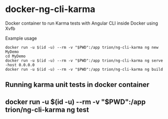 # docker-ng-cli-karma

Docker container to run Karma tests with Angular CLI inside Docker using Xvfb

Example usage
```
docker run -u $(id -u) --rm -v "$PWD":/app trion/ng-cli-karma ng new MyDemo
cd MyDemo
docker run -u $(id -u) --rm -v "$PWD":/app trion/ng-cli-karma ng serve -host 0.0.0.0
docker run -u $(id -u) --rm -v "$PWD":/app trion/ng-cli-karma ng build
```

Running karma unit tests in docker container
----
docker run -u $(id -u) --rm -v "$PWD":/app trion/ng-cli-karma ng test
----
